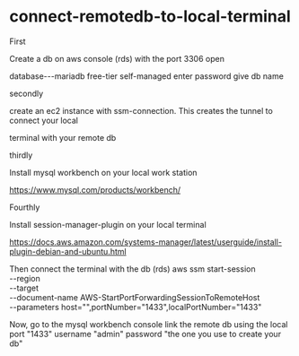 # connect-remotedb-to-local-terminal




First

Create a db on aws console (rds) with the port 3306 open

database---mariadb
free-tier
self-managed
enter password
give db name

secondly

create an ec2 instance with ssm-connection. This creates the tunnel to connect your local

terminal with your remote db

thirdly

Install mysql workbench on your local work station

https://www.mysql.com/products/workbench/

Fourthly

Install session-manager-plugin on your local terminal

https://docs.aws.amazon.com/systems-manager/latest/userguide/install-plugin-debian-and-ubuntu.html

Then connect the terminal with the db (rds) 
aws ssm start-session \
    --region <your region> \
    --target <your bastion instance id> \
    --document-name AWS-StartPortForwardingSessionToRemoteHost \
    --parameters host="<your rds endpoint name>",portNumber="1433",localPortNumber="1433"

Now, go to the mysql workbench console
link the remote db
using the local port "1433" username "admin" password "the one you use to create your db"


